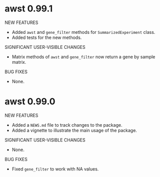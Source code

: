 # awst 0.99.1

NEW FEATURES

* Added `awst` and `gene_filter` methods for `SummarizedExperiment` class.
* Added tests for the new methods.

SIGNIFICANT USER-VISIBLE CHANGES

* Matrix methods of `awst` and `gene_filter` now return a gene by sample matrix.

BUG FIXES

* None.

# awst 0.99.0

NEW FEATURES

* Added a `NEWS.md` file to track changes to the package.
* Added a vignette to illustrate the main usage of the package.

SIGNIFICANT USER-VISIBLE CHANGES

* None.

BUG FIXES

* Fixed `gene_filter` to work with NA values.

